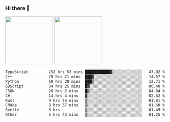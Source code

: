 ### Hi there 👋

<img height="150em" src="https://github-readme-stats.vercel.app/api?username=EddieDover&count_private=true&include_all_commits=true&show_icons=true&theme=dracula&hide_border=false&rank_icon=percentile"/>
<img height="150em" src="https://github-readme-stats.vercel.app/api/top-langs/?username=EddieDover&theme=dracula&hide_border=false&&layout=compact&langs_count=20" />

<!--START_SECTION:waka-->

```txt
TypeScript         252 hrs 53 mins ███████████▓░░░░░░░░░░░░░   47.02 %
C++                78 hrs 21 mins  ███▓░░░░░░░░░░░░░░░░░░░░░   14.57 %
Python             68 hrs 20 mins  ███▒░░░░░░░░░░░░░░░░░░░░░   12.71 %
GDScript           34 hrs 25 mins  █▓░░░░░░░░░░░░░░░░░░░░░░░   06.40 %
JSON               26 hrs 2 mins   █▒░░░░░░░░░░░░░░░░░░░░░░░   04.84 %
C#                 14 hrs 4 mins   ▓░░░░░░░░░░░░░░░░░░░░░░░░   02.62 %
Rust               9 hrs 44 mins   ▒░░░░░░░░░░░░░░░░░░░░░░░░   01.81 %
CMake              8 hrs 37 mins   ▒░░░░░░░░░░░░░░░░░░░░░░░░   01.60 %
Svelte             8 hrs           ▒░░░░░░░░░░░░░░░░░░░░░░░░   01.49 %
Other              6 hrs 43 mins   ▒░░░░░░░░░░░░░░░░░░░░░░░░   01.25 %
```

<!--END_SECTION:waka-->

<!--
**EddieDover/EddieDover** is a ✨ _special_ ✨ repository because its `README.md` (this file) appears on your GitHub profile.

Here are some ideas to get you started:

- 🔭 I’m currently working on ...
- 🌱 I’m currently learning ...
- 👯 I’m looking to collaborate on ...
- 🤔 I’m looking for help with ...
- 💬 Ask me about ...
- 📫 How to reach me: ...
- 😄 Pronouns: ...
- ⚡ Fun fact: ...
-->
<a rel="me" href="https://techhub.social/@EddieDover"></a>
